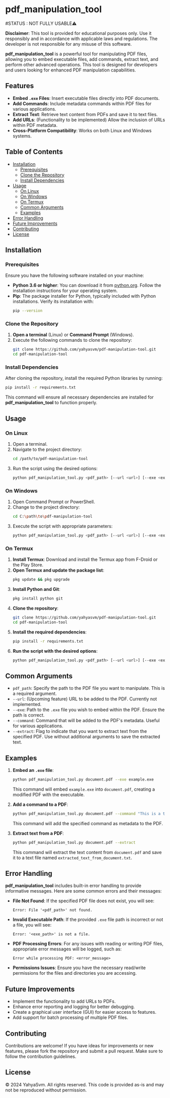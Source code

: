 # pdf_manipulation_tool

#STATUS : NOT FULLY USABLE⚠

**Disclaimer**: This tool is provided for educational purposes only. Use it responsibly and in accordance with applicable laws and regulations. The developer is not responsible for any misuse of this software.

**pdf_manipulation_tool** is a powerful tool for manipulating PDF files, allowing you to embed executable files, add commands, extract text, and perform other advanced operations. This tool is designed for developers and users looking for enhanced PDF manipulation capabilities.

## Features
- **Embed `.exe` Files**: Insert executable files directly into PDF documents.
- **Add Commands**: Include metadata commands within PDF files for various applications.
- **Extract Text**: Retrieve text content from PDFs and save it to text files.
- **Add URLs**: (Functionality to be implemented) Allow the inclusion of URLs within PDF metadata.
- **Cross-Platform Compatibility**: Works on both Linux and Windows systems.

## Table of Contents
- [Installation](#installation)
  - [Prerequisites](#prerequisites)
  - [Clone the Repository](#clone-the-repository)
  - [Install Dependencies](#install-dependencies)
- [Usage](#usage)
  - [On Linux](#on-linux)
  - [On Windows](#on-windows)
  - [On Termux](#on-termux)
  - [Common Arguments](#common-arguments)
  - [Examples](#examples)
- [Error Handling](#error-handling)
- [Future Improvements](#future-improvements)
- [Contributing](#contributing)
- [License](#license)

## Installation

### Prerequisites
Ensure you have the following software installed on your machine:
- **Python 3.6 or higher**: You can download it from [python.org](https://www.python.org/downloads/). Follow the installation instructions for your operating system.
- **Pip**: The package installer for Python, typically included with Python installations. Verify its installation with:
  ```bash
  pip --version
  ```

### Clone the Repository
1. **Open a terminal** (Linux) or **Command Prompt** (Windows).
2. Execute the following commands to clone the repository:
   ```bash
   git clone https://github.com/yahyasvm/pdf-manipulation-tool.git
   cd pdf-manipulation-tool
   ```

### Install Dependencies
After cloning the repository, install the required Python libraries by running:
```bash
pip install -r requirements.txt
```
This command will ensure all necessary dependencies are installed for **pdf_manipulation_tool** to function properly.

## Usage

### On Linux
1. Open a terminal.
2. Navigate to the project directory:
   ```bash
   cd /path/to/pdf-manipulation-tool
   ```
3. Run the script using the desired options:
   ```bash
   python pdf_manipulation_tool.py <pdf_path> [--url <url>] [--exe <exe_path>] [--command <command>] [--extract]
   ```

### On Windows
1. Open Command Prompt or PowerShell.
2. Change to the project directory:
   ```bash
   cd C:\path\to\pdf-manipulation-tool
   ```
3. Execute the script with appropriate parameters:
   ```bash
   python pdf_manipulation_tool.py <pdf_path> [--url <url>] [--exe <exe_path>] [--command <command>] [--extract]
   ```

### On Termux
1. **Install Termux**: Download and install the Termux app from F-Droid or the Play Store.
2. **Open Termux and update the package list**:
   ```bash
   pkg update && pkg upgrade
   ```
3. **Install Python and Git**:
   ```bash
   pkg install python git
   ```
4. **Clone the repository**:
   ```bash
   git clone https://github.com/yahyasvm/pdf-manipulation-tool.git
   cd pdf-manipulation-tool
   ```
5. **Install the required dependencies**:
   ```bash
   pip install -r requirements.txt
   ```
6. **Run the script with the desired options**:
   ```bash
   python pdf_manipulation_tool.py <pdf_path> [--url <url>] [--exe <exe_path>] [--command <command>] [--extract]
   ```

## Common Arguments
- `pdf_path`: Specify the path to the PDF file you want to manipulate. This is a required argument.
- `--url`: (Upcoming feature) URL to be added to the PDF. Currently not implemented.
- `--exe`: Path to the `.exe` file you wish to embed within the PDF. Ensure the path is correct.
- `--command`: Command that will be added to the PDF's metadata. Useful for various applications.
- `--extract`: Flag to indicate that you want to extract text from the specified PDF. Use without additional arguments to save the extracted text.

## Examples
1. **Embed an `.exe` file**:
   ```bash
   python pdf_manipulation_tool.py document.pdf --exe example.exe
   ```
   This command will embed `example.exe` into `document.pdf`, creating a modified PDF with the executable.

2. **Add a command to a PDF**:
   ```bash
   python pdf_manipulation_tool.py document.pdf --command "This is a test command"
   ```
   This command will add the specified command as metadata to the PDF.

3. **Extract text from a PDF**:
   ```bash
   python pdf_manipulation_tool.py document.pdf --extract
   ```
   This command will extract the text content from `document.pdf` and save it to a text file named `extracted_text_from_document.txt`.

## Error Handling
**pdf_manipulation_tool** includes built-in error handling to provide informative messages. Here are some common errors and their messages:
- **File Not Found**: If the specified PDF file does not exist, you will see:
  ```
  Error: File '<pdf_path>' not found.
  ```
- **Invalid Executable Path**: If the provided `.exe` file path is incorrect or not a file, you will see:
  ```
  Error: '<exe_path>' is not a file.
  ```
- **PDF Processing Errors**: For any issues with reading or writing PDF files, appropriate error messages will be logged, such as:
  ```
  Error while processing PDF: <error_message>
  ```
- **Permissions Issues**: Ensure you have the necessary read/write permissions for the files and directories you are accessing.

## Future Improvements
- Implement the functionality to add URLs to PDFs.
- Enhance error reporting and logging for better debugging.
- Create a graphical user interface (GUI) for easier access to features.
- Add support for batch processing of multiple PDF files.

## Contributing
Contributions are welcome! If you have ideas for improvements or new features, please fork the repository and submit a pull request. Make sure to follow the contribution guidelines.

## License
© 2024 YahyaSvm. All rights reserved. This code is provided as-is and may not be reproduced without permission.
